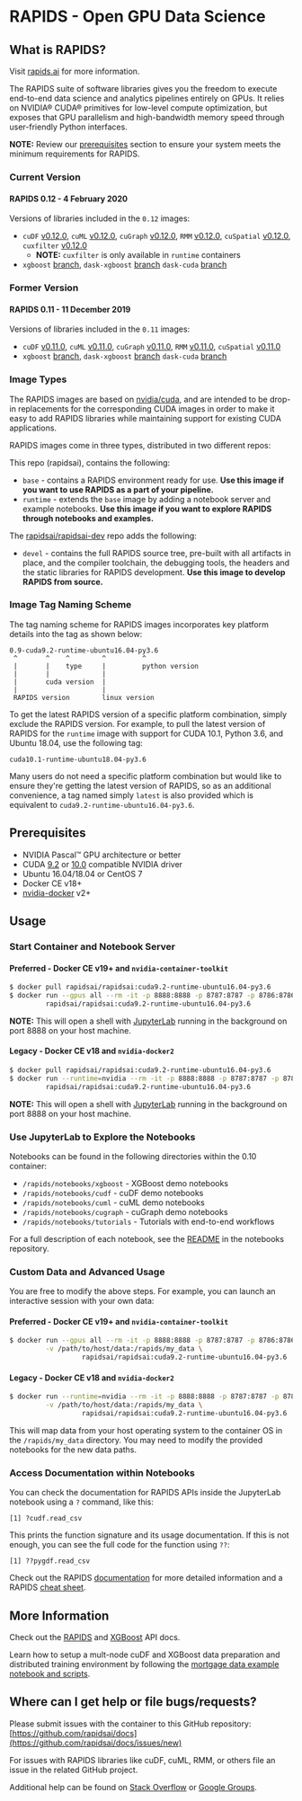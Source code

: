 # RAPIDS - Open GPU Data Science

## What is RAPIDS?

Visit [rapids.ai](http://rapids.ai) for more information.

The RAPIDS suite of software libraries gives you the freedom to execute end-to-end data science and analytics pipelines entirely on GPUs. It relies on NVIDIA® CUDA® primitives for low-level compute optimization, but exposes that GPU parallelism and high-bandwidth memory speed through user-friendly Python interfaces.

**NOTE:** Review our [prerequisites](#prerequisites) section to ensure your system meets the minimum requirements for RAPIDS.

### Current Version

#### RAPIDS 0.12 - 4 February 2020

Versions of libraries included in the `0.12` images:
- `cuDF` [v0.12.0](https://github.com/rapidsai/cudf/tree/v0.12.0), `cuML` [v0.12.0](https://github.com/rapidsai/cuml/tree/v0.12.0), `cuGraph` [v0.12.0](https://github.com/rapidsai/cugraph/tree/v0.12.0), `RMM` [v0.12.0](https://github.com/rapidsai/RMM/tree/v0.12.0), `cuSpatial` [v0.12.0](https://github.com/rapidsai/cuspatial/tree/v0.12.0), `cuxfilter` [v0.12.0](https://github.com/rapidsai/cuxfilter/tree/branch-0.12)
  - **NOTE:** `cuxfilter` is only available in `runtime` containers
- `xgboost` [branch](https://github.com/rapidsai/xgboost/tree/rapids-0.12-release), `dask-xgboost` [branch](https://github.com/rapidsai/dask-xgboost/tree/dask-cudf) `dask-cuda` [branch](https://github.com/rapidsai/dask-cuda/tree/branch-0.12)

### Former Version

#### RAPIDS 0.11 - 11 December 2019

Versions of libraries included in the `0.11` images:
- `cuDF` [v0.11.0](https://github.com/rapidsai/cudf/tree/v0.11.0), `cuML` [v0.11.0](https://github.com/rapidsai/cuml/tree/v0.11.0), `cuGraph` [v0.11.0](https://github.com/rapidsai/cugraph/tree/v0.11.0), `RMM` [v0.11.0](https://github.com/rapidsai/RMM/tree/v0.11.0), `cuSpatial` [v0.11.0](https://github.com/rapidsai/cuspatial/tree/v0.11.0)
- `xgboost` [branch](https://github.com/rapidsai/xgboost/tree/rapids-0.11-release), `dask-xgboost` [branch](https://github.com/rapidsai/dask-xgboost/tree/dask-cudf) `dask-cuda` [branch](https://github.com/rapidsai/dask-cuda/tree/branch-0.11)

### Image Types

The RAPIDS images are based on [nvidia/cuda](https://hub.docker.com/r/nvidia/cuda), and are intended to be drop-in replacements for the corresponding CUDA
images in order to make it easy to add RAPIDS libraries while maintaining support for existing CUDA applications.

RAPIDS images come in three types, distributed in two different repos:

This repo (rapidsai), contains the following:
- `base` - contains a RAPIDS environment ready for use. <b>Use this image if you want to use RAPIDS as a part of your pipeline.</b>
- `runtime` - extends the `base` image by adding a notebook server and example notebooks. <b>Use this image if you want to explore RAPIDS through notebooks and examples.</b>

The [rapidsai/rapidsai-dev](https://hub.docker.com/r/rapidsai/rapidsai-dev/tags) repo adds the following:
- `devel` - contains the full RAPIDS source tree, pre-built with all artifacts in place, and the compiler toolchain, the debugging tools, the headers and the static libraries for RAPIDS development. <b>Use this image to develop RAPIDS from source.</b>

### Image Tag Naming Scheme

The tag naming scheme for RAPIDS images incorporates key platform details into the tag as shown below:
```
0.9-cuda9.2-runtime-ubuntu16.04-py3.6
 ^       ^    ^        ^         ^
 |       |    type     |         python version
 |       |             |
 |       cuda version  |
 |                     |
 RAPIDS version        linux version
```

To get the latest RAPIDS version of a specific platform combination, simply exclude the RAPIDS version.  For example, to pull the latest version of RAPIDS for the `runtime` image with support for CUDA 10.1, Python 3.6, and Ubuntu 18.04, use the following tag:
```
cuda10.1-runtime-ubuntu18.04-py3.6
```

Many users do not need a specific platform combination but would like to ensure they're getting the latest version of RAPIDS, so as an additional convenience, a tag named simply `latest` is also provided which is equivalent to `cuda9.2-runtime-ubuntu16.04-py3.6`.

## Prerequisites

* NVIDIA Pascal™ GPU architecture or better
* CUDA [9.2](https://developer.nvidia.com/cuda-92-download-archive) or [10.0](https://developer.nvidia.com/cuda-downloads) compatible NVIDIA driver
* Ubuntu 16.04/18.04 or CentOS 7
* Docker CE v18+
* [nvidia-docker](https://github.com/nvidia/nvidia-docker/wiki/Installation-(version-2.0)) v2+

## Usage

### Start Container and Notebook Server

#### Preferred - Docker CE v19+ and `nvidia-container-toolkit`
```bash
$ docker pull rapidsai/rapidsai:cuda9.2-runtime-ubuntu16.04-py3.6
$ docker run --gpus all --rm -it -p 8888:8888 -p 8787:8787 -p 8786:8786 \
         rapidsai/rapidsai:cuda9.2-runtime-ubuntu16.04-py3.6
```
**NOTE:** This will open a shell with [JupyterLab](https://jupyterlab.readthedocs.io/en/stable/) running in the background on port 8888 on your host machine.

#### Legacy - Docker CE v18 and `nvidia-docker2`
```bash
$ docker pull rapidsai/rapidsai:cuda9.2-runtime-ubuntu16.04-py3.6
$ docker run --runtime=nvidia --rm -it -p 8888:8888 -p 8787:8787 -p 8786:8786 \
         rapidsai/rapidsai:cuda9.2-runtime-ubuntu16.04-py3.6
```
**NOTE:** This will open a shell with [JupyterLab](https://jupyterlab.readthedocs.io/en/stable/) running in the background on port 8888 on your host machine.

### Use JupyterLab to Explore the Notebooks

Notebooks can be found in the following directories within the 0.10 container:

* `/rapids/notebooks/xgboost` - XGBoost demo notebooks
* `/rapids/notebooks/cudf` - cuDF demo notebooks
* `/rapids/notebooks/cuml` - cuML demo notebooks
* `/rapids/notebooks/cugraph` - cuGraph demo notebooks
* `/rapids/notebooks/tutorials` - Tutorials with end-to-end workflows

For a full description of each notebook, see the [README](https://github.com/rapidsai/notebooks/blob/branch-0.9/README.md) in the notebooks repository.

### Custom Data and Advanced Usage

You are free to modify the above steps. For example, you can launch an interactive session with your own data:

#### Preferred - Docker CE v19+ and `nvidia-container-toolkit`
```bash
$ docker run --gpus all --rm -it -p 8888:8888 -p 8787:8787 -p 8786:8786 \
         -v /path/to/host/data:/rapids/my_data \
                  rapidsai/rapidsai:cuda9.2-runtime-ubuntu16.04-py3.6
```

#### Legacy - Docker CE v18 and `nvidia-docker2`
```bash
$ docker run --runtime=nvidia --rm -it -p 8888:8888 -p 8787:8787 -p 8786:8786 \
         -v /path/to/host/data:/rapids/my_data \
                  rapidsai/rapidsai:cuda9.2-runtime-ubuntu16.04-py3.6
```
This will map data from your host operating system to the container OS in the `/rapids/my_data` directory. You may need to modify the provided notebooks for the new data paths.

### Access Documentation within Notebooks

You can check the documentation for RAPIDS APIs inside the JupyterLab notebook using a `?` command, like this:
```
[1] ?cudf.read_csv
```
This prints the function signature and its usage documentation. If this is not enough, you can see the full code for the function using `??`:
```
[1] ??pygdf.read_csv
```
Check out the RAPIDS [documentation](http://rapids.ai/start.html) for more detailed information and a RAPIDS [cheat sheet](https://rapids.ai/files/cheatsheet.pdf).

## More Information

Check out the [RAPIDS](https://docs.rapids.ai/api) and [XGBoost](https://xgboost.readthedocs.io/en/latest/) API docs.

Learn how to setup a mult-node cuDF and XGBoost data preparation and distributed training environment by following the [mortgage data example notebook and scripts](https://github.com/rapidsai/notebooks).

## Where can I get help or file bugs/requests?

Please submit issues with the container to this GitHub repository: [https://github.com/rapidsai/docs](https://github.com/rapidsai/docs/issues/new)

For issues with RAPIDS libraries like cuDF, cuML, RMM, or others file an issue in the related GitHub project.

Additional help can be found on [Stack Overflow](https://stackoverflow.com/tags/rapids) or [Google Groups](https://groups.google.com/forum/#!forum/rapidsai).
